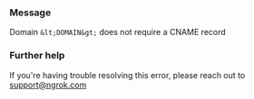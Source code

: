 
### Message
Domain `&lt;DOMAIN&gt;` does not require a CNAME record

### Further help
If you're having trouble resolving this error, please reach out to [support@ngrok.com](mailto:support@ngrok.com?subject=Help%20with%20ERR_NGROK_424)

